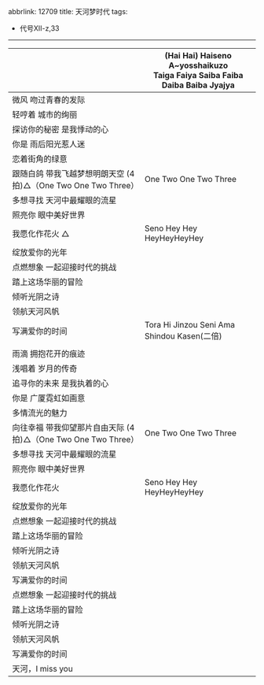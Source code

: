 abbrlink: 12709
title: 天河梦时代
tags:
  - 代号XII-z,33
---
|      |(Hai Hai) Haiseno<br>A~yosshaikuzo<br>Taiga Faiya Saiba Faiba Daiba Baiba Jyajya|
|--|--|
|微风 吻过青春的发际|      |
|轻哼着 城市的绚丽|      |
|探访你的秘密 是我悸动的心|      |
|你是 雨后阳光惹人迷|      |
|恋着街角的绿意|      |
|跟随白鸽 带我飞越梦想明朗天空 (4拍)△（One Two One Two Three）|One Two One Two Three|
|多想寻找 天河中最耀眼的流星|      |
|照亮你 眼中美好世界|      |
|我愿化作花火 △|Seno Hey Hey HeyHeyHeyHey|
|绽放爱你的光年|      |
|点燃想象 一起迎接时代的挑战|      |
|踏上这场华丽的冒险|      |
|倾听光阴之诗|      |
|领航天河风帆|      |
|写满爱你的时间|Tora Hi Jinzou Seni Ama Shindou Kasen(二倍)|
|      |      |
|雨滴 拥抱花开的痕迹|      |
|浅唱着 岁月的传奇|      |
|追寻你的未来 是我执着的心|      |
|你是 广厦霓虹如画意|      |
|多情流光的魅力|      |
|向往幸福 带我仰望那片自由天际 (4拍)△（One Two One Two Three）|One Two One Two Three|
|多想寻找 天河中最耀眼的流星|      |
|照亮你 眼中美好世界|      |
|我愿化作花火|Seno Hey Hey HeyHeyHeyHey|
|绽放爱你的光年|      |
|点燃想象 一起迎接时代的挑战|      |
|踏上这场华丽的冒险|      |
|倾听光阴之诗|      |
|领航天河风帆|      |
|写满爱你的时间|      |
|点燃想象 一起迎接时代的挑战|      |
|踏上这场华丽的冒险|      |
|倾听光阴之诗|      |
|领航天河风帆|      |
|写满爱你的时间|      |
|天河，I miss you|      |
